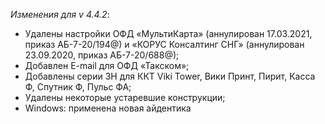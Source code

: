 _Изменения для v 4.4.2_:
- Удалены настройки ОФД «МультиКарта» (аннулирован 17.03.2021, приказ АБ-7-20/194@) и «КОРУС Консалтинг СНГ» (аннулирован 23.09.2020, приказ АБ-7-20/688@);
- Добавлен E-mail для ОФД «Такском»;
- Добавлены серии ЗН для ККТ Viki Tower, Вики Принт, Пирит, Касса Ф, Спутник Ф, Пульс ФА;
- Удалены некоторые устаревшие конструкции;
- Windows: применена новая айдентика 
